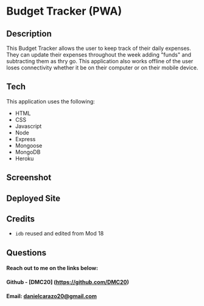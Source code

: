 # Budget Tracker (PWA)

## Description 
This Budget Tracker allows the user to keep track of their daily expenses. They can update their expenses throughout the week adding "funds" and subtracting them as thry go. This application also works offline of the user loses connectivity whether it be on their computer or on their mobile device. 

## Tech 
This application uses the following: 
- HTML
- CSS
- Javascript
- Node
- Express
- Mongoose
- MongoDB
- Heroku 

## Screenshot 


## Deployed Site 


## Credits 
- `idb` reused and edited from Mod 18

## Questions
#### Reach out to me on the links below:
#### Github - [DMC20] (https://github.com/DMC20)
#### Email: danielcarazo20@gmail.com